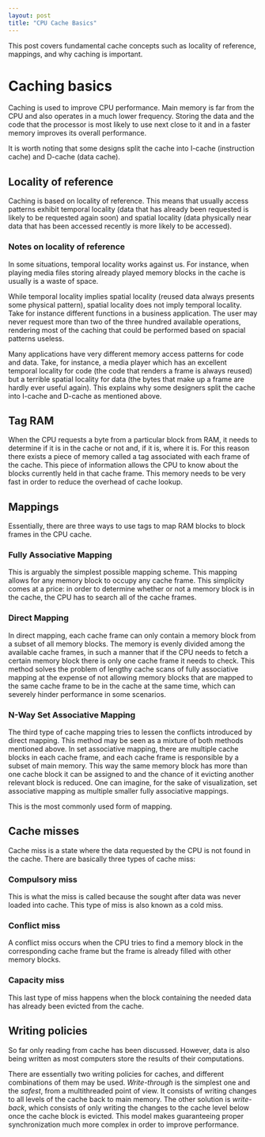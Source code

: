 ```yaml
---
layout: post
title: "CPU Cache Basics"
---
```


This post covers fundamental cache concepts such as locality of reference,
mappings, and why caching is important.

# Caching basics

Caching is used to improve CPU performance. Main memory is far from the CPU and
also operates in a much lower frequency. Storing the data and the code that the
processor is most likely to use next close to it and in a faster memory
improves its overall performance.

It is worth noting that some designs split the cache into I-cache (instruction
cache) and D-cache (data cache).

## Locality of reference

Caching is based on locality of reference. This means that usually access
patterns exhibit temporal locality (data that has already been requested is
likely to be requested again soon) and spatial locality (data physically near
data that has been accessed recently is more likely to be accessed).

### Notes on locality of reference

In some situations, temporal locality works against us. For instance, when
playing media files storing already played memory blocks in the cache is usually
is a waste of space.

While temporal locality implies spatial locality (reused data always presents
some physical pattern), spatial locality does not imply temporal locality. Take
for instance different functions in a business application. The user may never
request more than two of the three hundred available operations, rendering most
of the caching that could be performed based on spacial patterns useless.

Many applications have very different memory access patterns for code and data.
Take, for instance, a media player which has an excellent temporal locality for
code (the code that renders a frame is always reused) but a terrible spatial
locality for data (the bytes that make up a frame are hardly ever useful
again). This explains why some designers split the cache into I-cache and
D-cache as mentioned above.

## Tag RAM

When the CPU requests a byte from a particular block from RAM, it needs to
determine if it is in the cache or not and, if it is, where it is. For this
reason there exists a piece of memory called a tag associated with each frame
of the cache. This piece of information allows the CPU to know about the blocks
currently held in that cache frame. This memory needs to be very fast in order
to reduce the overhead of cache lookup.

## Mappings

Essentially, there are three ways to use tags to map RAM blocks to block frames
in the CPU cache.

### Fully Associative Mapping

This is arguably the simplest possible mapping scheme. This mapping allows for
any memory block to occupy any cache frame. This simplicity comes at a price: in
order to determine whether or not a memory block is in the cache, the CPU has to
search all of the cache frames.

### Direct Mapping

In direct mapping, each cache frame can only contain a memory block from a
subset of all memory blocks. The memory is evenly divided among the available
cache frames, in such a manner that if the CPU needs to fetch a certain memory
block there is only one cache frame it needs to check. This method solves the
problem of lengthy cache scans of fully associative mapping at the expense of
not allowing memory blocks that are mapped to the same cache frame to be in the
cache at the same time, which can severely hinder performance in some scenarios. 

### N-Way Set Associative Mapping

The third type of cache mapping tries to lessen the conflicts introduced by
direct mapping. This method may be seen as a mixture of both methods mentioned
above. In set associative mapping, there are multiple cache blocks in each cache
frame, and each cache frame is responsible by a subset of main memory. This way
the same memory block has more than one cache block it can be assigned to and
the chance of it evicting another relevant block is reduced. One can imagine,
for the sake of visualization, set associative mapping as multiple smaller fully
associative mappings.

This is the most commonly used form of mapping.

## Cache misses

Cache miss is a state where the data requested by the CPU is not found in the
cache. There are basically three types of cache miss:

### Compulsory miss

This is what the miss is called because the sought after data was never loaded
into cache. This type of miss is also known as a cold miss.

### Conflict miss

A conflict miss occurs when the CPU tries to find a memory block in the
corresponding cache frame but the frame is already filled with other memory
blocks.

### Capacity miss

This last type of miss happens when the block containing the needed data has
already been evicted from the cache.

## Writing policies

So far only reading from cache has been discussed. However, data is also being
written as most computers store the results of their computations.

There are essentially two writing policies for caches, and different
combinations of them may be used. *Write-through* is the simplest one and the
*safest*, from a multithreaded point of view. It consists of writing changes to
all levels of the cache back to main memory. The other solution is
*write-back*, which consists of only writing the changes to the cache level
below once the cache block is evicted. This model makes guaranteeing proper
synchronization much more complex in order to improve performance.
